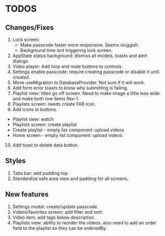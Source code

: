 # TODOS

## Changes/Fixes

1. Lock screen:
   - Make passcode faster more responsive. Seems sluggish.
   - Background time isnt triggering lock screen.
2. AppState status background: dismiss all models, toasts and alert dialogs.
3. Video player: Add loop and mute buttons to controls.
4. Settings enable passcode: require creating passcode or disable it until created.
5. Move useMigration to DatabaseProvider. Not sure if it will work.
6. Add form error toasts to know why submitting is failing.
7. Playlist view: titles go off screen. Need to make image a little less wide and make both row items flex-1.
8. Playlists screen: needs create FAB icon.
9. Add icons to buttons.
  - Playlist view: watch
  - Playlists screen: create playlist
  - Create playlist - empty list component: upload videos
  - Home screen - empty list component: upload videos
10. Add toast to delete data button.

## Styles

1. Tabs bar: add padding top.
2. Standardize safe area view and padding for all screens.

## New features

1. Settings modal: create/update passcode.
2. Videos/favorites screen: add filter and sort.
3. Video item: add tags below description.
4. Playlists view: ability to reorder the videos. also need to add an order field to the playlist so they can be orderedBy.
